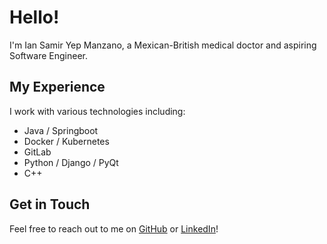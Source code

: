 # Hello!

I'm Ian Samir Yep Manzano, a Mexican-British medical doctor and aspiring Software Engineer.

## My Experience

I work with various technologies including:
- Java / Springboot
- Docker / Kubernetes
- GitLab
- Python / Django / PyQt
- C++

## Get in Touch

Feel free to reach out to me on [GitHub](https://github.com/isym444) or [LinkedIn](https://linkedin.com/in/ian-samir-yep-manzano-5376107b)! 